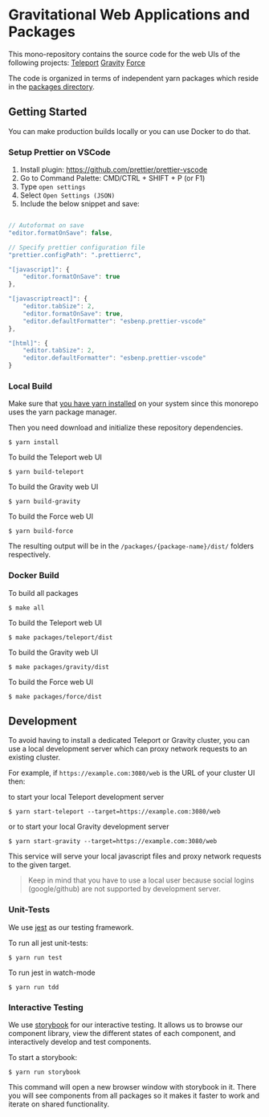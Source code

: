 # Gravitational Web Applications and Packages

This mono-repository contains the source code for the web UIs of the following projects:
[Teleport](https://github.com/gravitational/teleport)
[Gravity](https://github.com/gravitational/gravity)
[Force](https://github.com/gravitational/force)

The code is organized in terms of independent yarn packages which reside in
the [packages directory](https://github.com/gravitational/webapps/tree/master/packages).

## Getting Started

You can make production builds locally or you can use Docker to do that.

### Setup Prettier on VSCode

1. Install plugin: https://github.com/prettier/prettier-vscode
1. Go to Command Palette: CMD/CTRL + SHIFT + P (or F1)
1. Type `open settings`
1. Select `Open Settings (JSON)`
1. Include the below snippet and save:

```js

// Autoformat on save
"editor.formatOnSave": false,

// Specify prettier configuration file
"prettier.configPath": ".prettierrc",

"[javascript]": {
    "editor.formatOnSave": true
},

"[javascriptreact]": {
    "editor.tabSize": 2,
    "editor.formatOnSave": true,
    "editor.defaultFormatter": "esbenp.prettier-vscode"
},

"[html]": {
    "editor.tabSize": 2,
    "editor.defaultFormatter": "esbenp.prettier-vscode"
}

```

### Local Build

Make sure that [you have yarn installed](https://yarnpkg.com/lang/en/docs/install/#debian-stable)
on your system since this monorepo uses the yarn package manager.

Then you need download and initialize these repository dependencies.

```
$ yarn install
```

To build the Teleport web UI

```
$ yarn build-teleport
```

To build the Gravity web UI

```
$ yarn build-gravity
```

To build the Force web UI

```
$ yarn build-force
```

The resulting output will be in the `/packages/{package-name}/dist/` folders respectively.

### Docker Build

To build all packages

```
$ make all
```

To build the Teleport web UI

```
$ make packages/teleport/dist
```

To build the Gravity web UI

```
$ make packages/gravity/dist
```

To build the Force web UI

```
$ make packages/force/dist
```

## Development

To avoid having to install a dedicated Teleport or Gravity cluster,
you can use a local development server which can proxy network requests
to an existing cluster.

For example, if `https://example.com:3080/web` is the URL of your cluster UI then:

to start your local Teleport development server

```
$ yarn start-teleport --target=https://example.com:3080/web
```

or to start your local Gravity development server

```
$ yarn start-gravity --target=https://example.com:3080/web
```

This service will serve your local javascript files and proxy network
requests to the given target.

> Keep in mind that you have to use a local user because social
> logins (google/github) are not supported by development server.

### Unit-Tests

We use [jest](https://jestjs.io/) as our testing framework.

To run all jest unit-tests:

```
$ yarn run test
```

To run jest in watch-mode

```
$ yarn run tdd
```

### Interactive Testing

We use [storybook](https://storybook.js.org/) for our interactive testing.
It allows us to browse our component library, view the different states of
each component, and interactively develop and test components.

To start a storybook:

```
$ yarn run storybook
```

This command will open a new browser window with storybook in it. There
you will see components from all packages so it makes it faster to work
and iterate on shared functionality.

